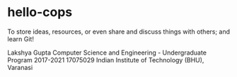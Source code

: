 # hello-cops
To store ideas, resources, or even share and discuss things with others; and learn Git!

Lakshya Gupta
Computer Science and Engineering - Undergraduate Program 2017-2021
17075029
Indian Institute of Technology (BHU), Varanasi
